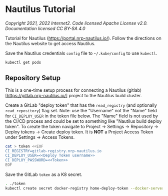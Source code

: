 # Nautilus Tutorial
*Copyright 2021, 2022 Internet2. Code licensed Apache License v2.0. Documentation licensed CC BY-SA 4.0*

Tutorial for Nautilus (https://portal.nrp-nautilus.io/).  Follow the directions on the Nautilus website to get access Nautilus.

Save the Nautilus credentials `config` file to `~/.kube/config` to use `kubectl`.
```bash
kubectl get pods
```

## Repository Setup

This is a one-time setup process for connecting a Nautilus (gitlab)[https://gitlab.nrp-nautilus.io/] project to the Nautilus build cluster.

Create a GitLab "deploy token" that has the `read_registry` (and optionally `read_repository`) flag set.  Note: use the "Username" not the "Name" field for `CI_DEPLOY_USER` in the token file below.  The "Name" field is not used by the CI/CD process and could be set to something like "Nautilus build deploy token".  To create the token navigate to Project -> Settings -> Repository -> Deploy tokens -> Create deploy token.  It is **NOT** a Project Access Token under Settings -> Access Tokens.

```bash
cat > token <<EOF
CI_REGISTRY=gitlab-registry.nrp-nautilus.io
CI_DEPLOY_USER=<<Deploy Token username>>
CI_DEPLOY_PASSWORD=<<Token>>
EOF
```

Save the GitLab `token` as a K8 secret.
```bash
. ./token
kubectl create secret docker-registry home-deploy-token --docker-server="$CI_REGISTRY" --docker-username="$CI_DEPLOY_USER" --docker-password="$CI_DEPLOY_PASSWORD"
```

